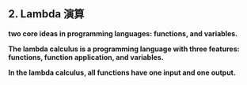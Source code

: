 
## 2. Lambda 演算
**two core ideas in programming languages: functions, and variables.**

**The lambda calculus is a programming language with three features: functions, function application, and variables.**

**In the lambda calculus, all functions have one input and one output.**

